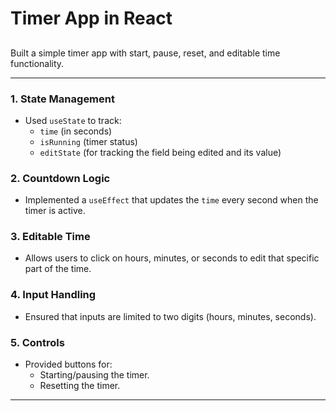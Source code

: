 # Timer App in React

## 
Built a simple timer app with start, pause, reset, and editable time functionality.

---



### 1. **State Management**
   - Used `useState` to track:
     - `time` (in seconds)
     - `isRunning` (timer status)
     - `editState` (for tracking the field being edited and its value)

### 2. **Countdown Logic**
   - Implemented a `useEffect` that updates the `time` every second when the timer is active.

### 3. **Editable Time**
   - Allows users to click on hours, minutes, or seconds to edit that specific part of the time.

### 4. **Input Handling**
   - Ensured that inputs are limited to two digits (hours, minutes, seconds).

### 5. **Controls**
   - Provided buttons for:
     - Starting/pausing the timer.
     - Resetting the timer.

---
